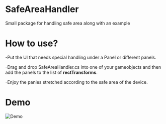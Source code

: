 # SafeAreaHandler
 Small package for handling safe area along with an example

# How to use? 
-Put the UI that needs special handling under a Panel or different panels.

-Drag and drop SafeAreaHandler.cs into one of your gameobjects and then add the panels to the list of **rectTransforms**. 

-Enjoy the panles stretched according to the safe area of the device. 

# Demo
![Demo](https://user-images.githubusercontent.com/11576596/155418768-77cd8351-52f1-4598-8da2-380f2dcd67d2.gif)
